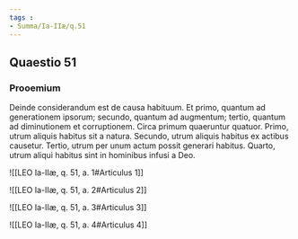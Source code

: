 ```yaml
---
tags : 
- Summa/Ia-IIæ/q.51
---
```


## Quaestio 51

### Prooemium

Deinde considerandum est de causa habituum. Et primo, quantum ad generationem ipsorum; secundo, quantum ad augmentum; tertio, quantum ad diminutionem et corruptionem. Circa primum quaeruntur quatuor. Primo, utrum aliquis habitus sit a natura. Secundo, utrum aliquis habitus ex actibus causetur. Tertio, utrum per unum actum possit generari habitus. Quarto, utrum aliqui habitus sint in hominibus infusi a Deo.

![[LEO Ia-IIæ, q. 51, a. 1#Articulus 1]]

![[LEO Ia-IIæ, q. 51, a. 2#Articulus 2]]

![[LEO Ia-IIæ, q. 51, a. 3#Articulus 3]]

![[LEO Ia-IIæ, q. 51, a. 4#Articulus 4]]

